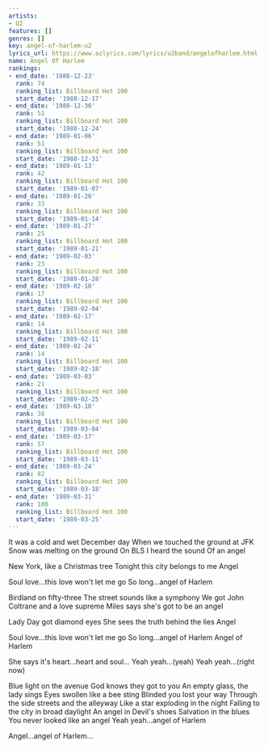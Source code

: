 ```yaml
---
artists:
- U2
features: []
genres: []
key: angel-of-harlem-u2
lyrics_url: https://www.azlyrics.com/lyrics/u2band/angelofharlem.html
name: Angel Of Harlem
rankings:
- end_date: '1988-12-23'
  rank: 74
  ranking_list: Billboard Hot 100
  start_date: '1988-12-17'
- end_date: '1988-12-30'
  rank: 51
  ranking_list: Billboard Hot 100
  start_date: '1988-12-24'
- end_date: '1989-01-06'
  rank: 51
  ranking_list: Billboard Hot 100
  start_date: '1988-12-31'
- end_date: '1989-01-13'
  rank: 42
  ranking_list: Billboard Hot 100
  start_date: '1989-01-07'
- end_date: '1989-01-20'
  rank: 33
  ranking_list: Billboard Hot 100
  start_date: '1989-01-14'
- end_date: '1989-01-27'
  rank: 25
  ranking_list: Billboard Hot 100
  start_date: '1989-01-21'
- end_date: '1989-02-03'
  rank: 23
  ranking_list: Billboard Hot 100
  start_date: '1989-01-28'
- end_date: '1989-02-10'
  rank: 17
  ranking_list: Billboard Hot 100
  start_date: '1989-02-04'
- end_date: '1989-02-17'
  rank: 14
  ranking_list: Billboard Hot 100
  start_date: '1989-02-11'
- end_date: '1989-02-24'
  rank: 14
  ranking_list: Billboard Hot 100
  start_date: '1989-02-18'
- end_date: '1989-03-03'
  rank: 21
  ranking_list: Billboard Hot 100
  start_date: '1989-02-25'
- end_date: '1989-03-10'
  rank: 38
  ranking_list: Billboard Hot 100
  start_date: '1989-03-04'
- end_date: '1989-03-17'
  rank: 57
  ranking_list: Billboard Hot 100
  start_date: '1989-03-11'
- end_date: '1989-03-24'
  rank: 82
  ranking_list: Billboard Hot 100
  start_date: '1989-03-18'
- end_date: '1989-03-31'
  rank: 100
  ranking_list: Billboard Hot 100
  start_date: '1989-03-25'
---
```


It was a cold and wet December day
When we touched the ground at JFK
Snow was melting on the ground
On BLS I heard the sound
Of an angel

New York, like a Christmas tree
Tonight this city belongs to me
Angel

Soul love...this love won't let me go
So long...angel of Harlem

Birdland on fifty-three
The street sounds like a symphony
We got John Coltrane and a love supreme
Miles says she's got to be an angel

Lady Day got diamond eyes
She sees the truth behind the lies
Angel

Soul love...this love won't let me go
So long...angel of Harlem
Angel of Harlem

She says it's heart...heart and soul...
Yeah yeah...(yeah)
Yeah yeah...(right now)

Blue light on the avenue
God knows they got to you
An empty glass, the lady sings
Eyes swollen like a bee sting
Blinded you lost your way
Through the side streets and the alleyway
Like a star exploding in the night
Falling to the city in broad daylight
An angel in Devil's shoes
Salvation in the blues
You never looked like an angel
Yeah yeah...angel of Harlem

Angel...angel of Harlem...

